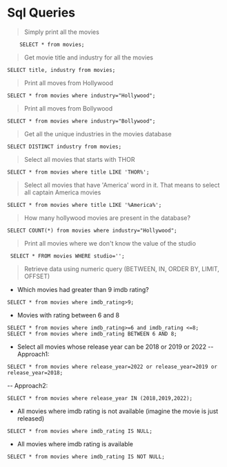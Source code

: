 # Sql Queries  
> Simply print all the movies 
```
	SELECT * from movies;
```
>Get movie title and industry for all the movies
```
SELECT title, industry from movies;

```
>Print all moves from Hollywood 
```
SELECT * from movies where industry="Hollywood";
```
>Print all moves from Bollywood 
```
SELECT * from movies where industry="Bollywood";
```
>Get all the unique industries in the movies database
```
SELECT DISTINCT industry from movies;
```
>Select all movies that starts with THOR
```
SELECT * from movies where title LIKE 'THOR%';
```
>Select all movies that have 'America' word in it. That means to select all captain America movies
```
SELECT * from movies where title LIKE '%America%';

```
>How many hollywood movies are present in the database?
```
SELECT COUNT(*) from movies where industry="Hollywood";
```
>Print all  movies where we don't know the value of the studio
```
 SELECT * FROM movies WHERE studio='';

```
>Retrieve data using numeric query (BETWEEN, IN, ORDER BY, LIMIT, OFFSET)
- Which movies had greater than 9 imdb rating?
```
SELECT * from movies where imdb_rating>9;

```
- Movies with rating between 6 and 8
```
SELECT * from movies where imdb_rating>=6 and imdb_rating <=8;
SELECT * from movies where imdb_rating BETWEEN 6 AND 8;

```
- Select all movies whose release year can be 2018 or 2019 or 2022
 -- Approach1:
 ```
 SELECT * from movies where release_year=2022 or release_year=2019 or release_year=2018;
 ```
 -- Approach2:
```
SELECT * from movies where release_year IN (2018,2019,2022);
```
- All movies where imdb rating is not available (imagine the movie is just released)
```
SELECT * from movies where imdb_rating IS NULL;
```
- All movies where imdb rating is available 
```
SELECT * from movies where imdb_rating IS NOT NULL;
```


